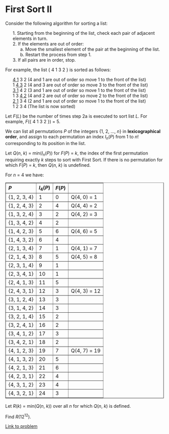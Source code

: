 # First Sort II

<p>Consider the following algorithm for sorting a list:</p>
<ul style="list-style-type:none;"><li>1. Starting from the beginning of the list, check each pair of adjacent elements in turn.</li>
<li>2. If the elements are out of order:
<ul style="list-style-type:none;"><li>a. Move the smallest element of the pair at the beginning of the list.</li>
<li>b. Restart the process from step 1.</li></ul></li>
<li>3. If all pairs are in order, stop.</li></ul><p>For example, the list { 4 1 3 2 } is sorted as follows:</p>
<ul style="list-style-type:none;"><li><u>4 1</u> 3 2  (4 and 1 are out of order so move 1 to the front of the list)</li>
<li>1 <u>4 3</u> 2  (4 and 3 are out of order so move 3 to the front of the list)</li>
<li><u>3 1</u> 4 2  (3 and 1 are out of order so move 1 to the front of the list)</li>
<li>1 3 <u>4 2</u>  (4 and 2 are out of order so move 2 to the front of the list)</li>
<li><u>2 1</u> 3 4  (2 and 1 are out of order so move 1 to the front of the list)</li>
<li>1 2 3 4  (The list is now sorted)</li></ul><p>Let <var>F</var>(<var>L</var>) be the number of times step 2a is executed to sort list <var>L</var>. For example, <var>F</var>({ 4 1 3 2 }) = 5.</p>

<p>We can list all permutations <var>P</var> of the integers {1, 2, ..., <var>n</var>} in <b>lexicographical order</b>, and assign to each permutation an index <var>I</var><sub><var>n</var></sub>(<var>P</var>) from 1 to <var>n</var>! corresponding to its position in the list.

</p><p>Let <var>Q</var>(<var>n</var>, <var>k</var>) = min(<var>I</var><sub><var>n</var></sub>(<var>P</var>)) for <var>F</var>(<var>P</var>) = <var>k</var>, the index of the first permutation requiring exactly <var>k</var> steps to sort with First Sort. If there is no permutation for which <var>F</var>(<var>P</var>) = <var>k</var>, then <var>Q</var>(<var>n</var>, <var>k</var>) is undefined.</p>

<p>For <var>n</var> = 4 we have:</p>

<p></p><table border="1" style="text-align:left;"><tr><th><var>P</var></th><th><var>I</var><sub>4</sub>(<var>P</var>)</th><th><var>F</var>(<var>P</var>)</th><th></th></tr><tr><td>{1, 2, 3, 4}</td><td>1</td><td>0</td><td>Q(4, 0) = 1</td></tr><tr><td>{1, 2, 4, 3}</td><td>2</td><td>4</td><td>Q(4, 4) = 2</td></tr><tr><td>{1, 3, 2, 4}</td><td>3</td><td>2</td><td>Q(4, 2) = 3</td></tr><tr><td>{1, 3, 4, 2}</td><td>4</td><td>2</td><td></td></tr><tr><td>{1, 4, 2, 3}</td><td>5</td><td>6</td><td>Q(4, 6) = 5</td></tr><tr><td>{1, 4, 3, 2}</td><td>6</td><td>4</td><td></td></tr><tr><td>{2, 1, 3, 4}</td><td>7</td><td>1</td><td>Q(4, 1) = 7</td></tr><tr><td>{2, 1, 4, 3}</td><td>8</td><td>5</td><td>Q(4, 5) = 8</td></tr><tr><td>{2, 3, 1, 4}</td><td>9</td><td>1</td><td></td></tr><tr><td>{2, 3, 4, 1}</td><td>10</td><td>1</td><td></td></tr><tr><td>{2, 4, 1, 3}</td><td>11</td><td>5</td><td></td></tr><tr><td>{2, 4, 3, 1}</td><td>12</td><td>3</td><td>Q(4, 3) = 12</td></tr><tr><td>{3, 1, 2, 4}</td><td>13</td><td>3</td><td></td></tr><tr><td>{3, 1, 4, 2}</td><td>14</td><td>3</td><td></td></tr><tr><td>{3, 2, 1, 4}</td><td>15</td><td>2</td><td></td></tr><tr><td>{3, 2, 4, 1}</td><td>16</td><td>2</td><td></td></tr><tr><td>{3, 4, 1, 2}</td><td>17</td><td>3</td><td></td></tr><tr><td>{3, 4, 2, 1}</td><td>18</td><td>2</td><td></td></tr><tr><td>{4, 1, 2, 3}</td><td>19</td><td>7</td><td>Q(4, 7) = 19</td></tr><tr><td>{4, 1, 3, 2}</td><td>20</td><td>5</td><td></td></tr><tr><td>{4, 2, 1, 3}</td><td>21</td><td>6</td><td></td></tr><tr><td>{4, 2, 3, 1}</td><td>22</td><td>4</td><td></td></tr><tr><td>{4, 3, 1, 2}</td><td>23</td><td>4</td><td></td></tr><tr><td>{4, 3, 2, 1}</td><td>24</td><td>3</td><td></td></tr></table><p>Let <var>R</var>(<var>k</var>) = min(<var>Q</var>(<var>n</var>, <var>k</var>)) over all <var>n</var> for which <var>Q</var>(<var>n</var>, <var>k</var>) is defined.</p>

<p>Find <var>R</var>(12<sup>12</sup>).</p>


[Link to problem](https://projecteuler.net/problem=524)
